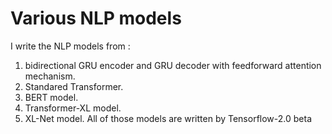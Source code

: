 # Various NLP models 
I write the NLP models from :
1. bidirectional GRU encoder and GRU decoder with feedforward attention mechanism.
2. Standared Transformer.
3. BERT model.
4. Transformer-XL model.
5. XL-Net model.
All of those models are written by Tensorflow-2.0 beta
